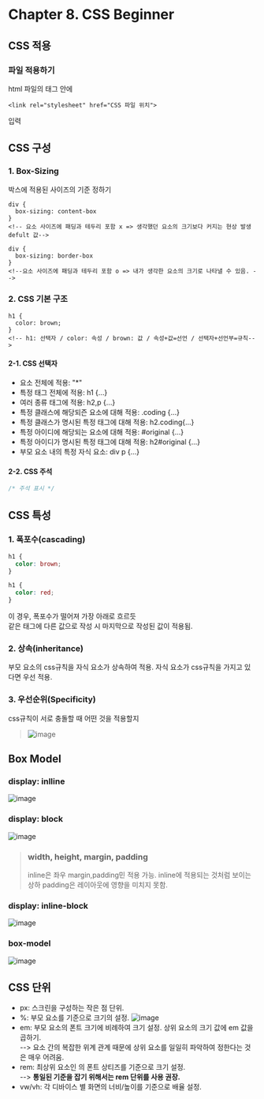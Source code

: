 # Chapter 8. CSS Beginner

## CSS 적용

### 파일 적용하기

html 파일의 <head>태그 안에

```
<link rel="stylesheet" href="CSS 파일 위치">
```

입력

## CSS 구성

### 1. Box-Sizing

박스에 적용된 사이즈의 기준 정하기

```
div {
  box-sizing: content-box
}
<!-- 요소 사이즈에 패딩과 테두리 포함 x => 생각했던 요소의 크기보다 커지는 현상 발생
defult 값-->
```

```
div {
  box-sizing: border-box
}
<!--요소 사이즈에 패딩과 테두리 포함 o => 내가 생각한 요소의 크기로 나타낼 수 있음. -->
```

### 2. CSS 기본 구조

```
h1 {
  color: brown;
}
<!-- h1: 선택자 / color: 속성 / brown: 값 / 속성+값=선언 / 선택자+선언부=규칙-->
```

#### 2-1. CSS 선택자

- 요소 전체에 적용: "\*"
- 특정 태그 전체에 적용: h1 {...}
- 여러 종류 태그에 적용: h2,p {...}
- 특정 클래스에 해당되즌 요소에 대해 적용: .coding {...}
- 특정 클래스가 명시된 특정 태그에 대해 적용: h2.coding{...}
- 특정 아이디에 해당되는 요소에 대해 적용: #original {...}
- 특정 아이디가 명시된 특정 태그에 대해 적용: h2#original {...}
- 부모 요소 내의 특정 자식 요소: div p {...}

#### 2-2. CSS 주석

```css
/* 주석 표시 */
```

## CSS 특성

### 1. 폭포수(cascading)

```css
h1 {
  color: brown;
}

h1 {
  color: red;
}
```

이 경우, 폭포수가 떨어져 가장 아래로 흐르듯<br>
같은 태그에 다른 값으로 작성 시 마지막으로 작성된 값이 적용됨.

### 2. 상속(inheritance)

부모 요소의 css규칙을 자식 요소가 상속하여 적용.
자식 요소가 css규칙을 가지고 있다면 우선 적용.

### 3. 우선순위(Specificity)

css규칙이 서로 충돌할 때 어떤 것을 적용할지

> ![image](https://github.com/llyybbb/likelion_session/assets/105144795/a43a2fff-cfeb-4939-ac2d-0434e2a29c92)

## Box Model

### display: inlline

![image](https://github.com/llyybbb/likelion_session/assets/105144795/a9ae674f-8df8-4f0f-befe-15aa641937b9)

### display: block

![image](https://github.com/llyybbb/likelion_session/assets/105144795/8a95af9a-1561-4266-b89d-3a028367477a)

> ### width, height, margin, padding
>
> inline은 좌우 margin,padding민 적용 가능.
> inline에 적용되는 것처럼 보이는 상하 padding은 레이아웃에 영향을 미치지 못함.

### display: inline-block

![image](https://github.com/llyybbb/likelion_session/assets/105144795/e3bbda4d-ab17-4770-a77e-09af13eb7058)

### box-model

![image](https://github.com/llyybbb/likelion_session/assets/105144795/c8037c77-6166-4549-9f31-3fcf522a0756)

## CSS 단위

- px: 스크린을 구성하는 작은 점 단위.
- %: 부모 요소를 기준으로 크기의 설정.
  ![image](https://github.com/llyybbb/likelion_session/assets/105144795/4424ec2b-d757-4f12-a869-b3fffcfef423)
- em: 부모 요소의 폰트 크기에 비례하여 크기 설정. 상위 요소의 크기 값에 em 값을 곱하기.  
  --> 요소 간의 복잡한 위계 관계 때문에 상위 요소를 일일히 파악하여 정한다는 것은 매우 어려움.
- rem: 최상위 요소인 <html>의 폰트 상티즈를 기준으로 크기 설정.  
  --> **통일된 기준을 잡기 위해서는 rem 단위를 사용 권장.**
- vw/vh: 각 디바이스 별 화면의 너비/높이를 기준으로 배율 설정.
